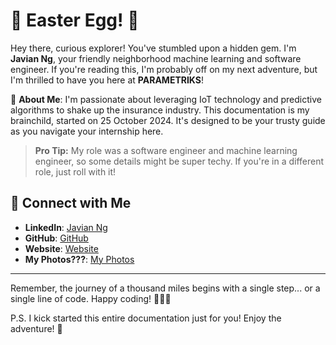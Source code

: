 # 🎉 Easter Egg! 🎉

Hey there, curious explorer! You've stumbled upon a hidden gem. I'm **Javian Ng**, your friendly neighborhood machine learning and software engineer. If you're reading this, I'm probably off on my next adventure, but I'm thrilled to have you here at **PARAMETRIKS**!

🚀 **About Me**:
I'm passionate about leveraging IoT technology and predictive algorithms to shake up the insurance industry. This documentation is my brainchild, started on 25 October 2024. It's designed to be your trusty guide as you navigate your internship here.

> **Pro Tip:** My role was a software engineer and machine learning engineer, so some details might be super techy. If you're in a different role, just roll with it!

## 🎯 Connect with Me

- **LinkedIn**: [Javian Ng](https://www.linkedin.com/in/javianngzh/)
- **GitHub**: [GitHub](https://github.com/javianng)
- **Website**: [Website](https://www.javianng.com)
- **My Photos???**: [My Photos](https://photography-website-v2.vercel.app/)

---

Remember, the journey of a thousand miles begins with a single step... or a single line of code. Happy coding! 🧑‍💻✨

P.S. I kick started this entire documentation just for you! Enjoy the adventure! 🚀
